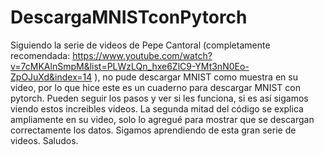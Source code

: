 # DescargaMNISTconPytorch

Siguiendo la serie de videos de Pepe Cantoral (completamente recomendada: https://www.youtube.com/watch?v=7cMKAlnSmpM&list=PLWzLQn_hxe6ZlC9-YMt3nN0Eo-ZpOJuXd&index=14 ), no pude descargar MNIST como muestra en su video, por lo que hice este es un cuaderno para descargar MNIST con pytorch. Pueden seguir los pasos y ver si les funciona, si es así sigamos viendo estos increibles videos. La segunda mitad del código se explica ampliamente en su video, solo lo agregué para mostrar que se descargan correctamente los datos. Sigamos aprendiendo de esta gran serie de videos. Saludos.
